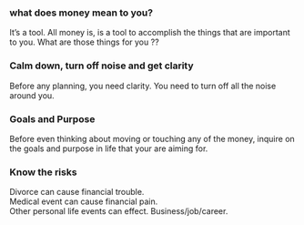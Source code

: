 ### what does money mean to you?   

It’s a tool. All money is, is a tool to accomplish the things that are important to you.
What are those things for you ??

### Calm down, turn off noise and get clarity
Before any planning, you need clarity. You need to turn off all the noise around you.  

### Goals and Purpose
Before even thinking about moving or touching any of the money, inquire on the goals and purpose in life that your are aiming for.   


### Know the risks
Divorce can cause financial trouble.  
Medical event can cause financial pain.  
Other personal life events can effect. Business/job/career.   

